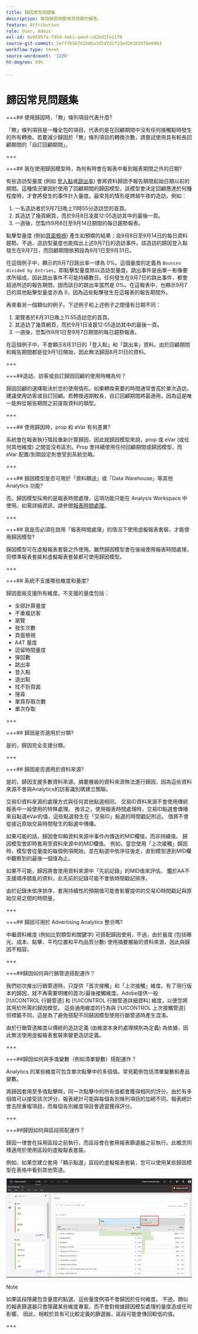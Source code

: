 ```yaml
---
title: 歸因常見問題集
description: 取得歸因相關常見問題的解答。
feature: Attribution
role: User, Admin
exl-id: 8e05957a-f954-4e61-aeed-cd2bd2fe11f8
source-git-commit: 2eff7656741bdba3d5d7d1f33e9261b59f8e6083
workflow-type: tm+mt
source-wordcount: '1220'
ht-degree: 69%

---
```


# 歸因常見問題集


+++## 使用歸因時，「無」條列項目代表什麼?

「無」條列項目是一種全包的項目，代表的是在回顧期間中沒有任何接觸點時發生的所有轉換。若要減少歸因於「無」條列項目的轉換次數，請嘗試使用具有較長回顧期間的「自訂回顧期間」。

+++


+++## 我在使用歸因模型時，為何有時會在報表中看到報表期間之外的日期?

有些造訪型量度 (例如 [登入點](/help/components/metrics/entries.md)或[跳出率](/help/components/metrics/bounce-rate.md)) 會將資料歸因予報告期間起始日期以前的期間。這種情況肇因於使用了回顧期間的歸因模型，該模型會決定回顧應達於何種程度時，才會將發生的事件計入量度。最常見的情形是跨越午夜的造訪。例如：

1. 一名造訪者於9月7日晚上11時55分造訪您的首頁。
1. 其造訪了幾頁網頁，而於9月8日凌晨12:05造訪其中的最後一頁。
1. 一週後，您製作9月8日至9月14日期間的每日趨勢報表。

點擊型量度 (例如[頁面檢視](/help/components/metrics/page-views.md)) 產生如預期的結果；自9月8日至9月14日的每日資料趨勢。不過，造訪型量度也能指出上述9月7日的造訪事件。該造訪的歸因登入點發生在9月7日，而回顧期間依預設為9月1日至9月31日。

在這個例子中，顯示的9月7日跳出率一律為 0%。這個量度的定義為 `Bounces divided by Entries`，即點擊型量度除以造訪型量度。跳出事件是由單一影像要求所組成，因此跳出事件不可能持續數日。任何發生在9月7日的跳出事件，都會超過所述的報告期間，因而該日的跳出率當然是 0%。在這報表中，也顯示9月7日的其他點擊型量度亦為 0，因為這些點擊發生在這報表的報告期間外。

再來看另一個類似的例子。下述例子和上述例子之間僅有日期不同：

1. 瀏覽者於8月31日晚上11:55造訪您的首頁。
1. 其造訪了幾頁網頁，而於9月1日凌晨12:05造訪其中的最後一頁。
1. 一週後，您製作9月1日至9月7日期間的每日趨勢報表。

在這個例子中，不會顯示8月31日的「登入點」和「跳出率」資料。由於回顧期間和報告期間都是從9月1日開始，因此無法歸因8月31日的資料。

+++


+++##造訪、訪客或自訂歸因回顧的使用時機為何？

歸因回顧的選擇取決於您的使用情形。如果轉換需要的時間通常會高於單次造訪，建議使用訪客或自訂回顧。若轉換週期較長，自訂回顧期間將最適用，因為這是唯一能夠從報告期間之前提取資料的類型。

+++


+++## 使用歸因時，prop 和 eVar 有何差異?

系統會在報表執行階段重新計算歸因，因此就歸因模型來說，prop 或 eVar (或任何其他維度) 之間並沒有區別。Prop 會持續使用任何回顧期間或歸因模型，而 eVar 配置/到期設定則會受到系統忽略。

+++


+++## 歸因模型是否可用於「資料饋送」或「Data Warehouse」等其他 Analytics 功能?

否。歸因模型採用的是報表時間處理，這項功能只能在 Analysis Workspace 中使用。如需詳細資訊，請參閱[報表時間處理](/help/components/vrs/vrs-report-time-processing.md)。

+++


+++## 我是否必須在啟用「報表時間處理」的情況下使用虛擬報表套裝，才能使用歸因模型?

歸因模型可在虛擬報表套裝之外使用。雖然歸因模型會在後端使用報表時間處理，但標準報表套裝和虛擬報表套裝都可使用歸因模型。

+++


+++## 系統不支援哪些維度和量度?

歸因面板支援所有維度。不支援的量度包括：

* 全部計算量度
* 不重複訪客
* 瀏覽
* 發生次數
* 頁面檢視
* A4T 量度
* 逗留時間量度
* 彈回數
* 跳出率
* 登入點
* 退出點
* 找不到頁面
* 搜尋
* 單頁存取次數
* 單次存取

+++


+++## 歸因是否適用於分類?

是的，歸因完全支援分類。

+++


+++## 歸因是否適用於資料來源?

是的，歸因支援多數資料來源。摘要層級的資料來源無法進行歸因，因為這些資料來源不會與Analytics的訪客識別碼建立關聯。

交易ID資料來源的處理方式與任何其他點選相同。 交易ID資料來源不會使用傳統報表中一般使用的特殊處理。 換言之，使用報表時間處理時，交易ID點選會傳播來自點選eVar的值，這些點選發生在「交易ID」點選的時間戳記附近。 值將不會從接近原始交易時間發生的點選中傳播。

如果可能的話，歸因會仰賴資料來源中事件內傳送的MID欄值，而非持續值。 歸因模型會即時套用至資料來源中的MID欄值。 例如，當您使用「上次接觸」歸因時，模型會從量度的每個例項開始，並在點選中依序往後走，直到模型達到MID欄中觀察到的最後一個值為止。

如果不可能，歸因將會使用資料來源中「先前記錄」的MID值來評估。 鑑於AA不支援順序錯亂的資料，此先前的記錄可能不會依時間戳記排序。

由於記錄未依序排序，套用持續性的預期值可能會影響提供的交易ID時間戳記與原始交易之間的時間量。

+++


+++## 歸因可用於 Advertising Analytics 整合嗎?

中繼資料維度 (例如比對類型和關鍵字) 可搭配歸因使用，不過，由於量度 (包括曝光、成本、點擊、平均位置和平均品質分數) 使用摘要層級的資料來源，因此與歸因不相容。

+++


+++##歸因如何與行銷管道搭配運作？

我們初次推出行銷管道時，只提供「首次接觸」和「上次接觸」維度。有了現行版本的歸因，就不再需要明確的首次/最後接觸維度。Adobe提供一般 [!UICONTROL 行銷管道] 和 [!UICONTROL 行銷管道詳細資料] 維度，以便您將其用於所需的歸因模型。 這些通用維度的行為與 [!UICONTROL 上次接觸管道] 但標籤不同，這是為了避免搭配不同歸因模型使用行銷管道時產生混淆。

由於行銷管道維度以傳統的造訪定義 (由維度本身的處理規則為定義) 為依據，因此無法使用虛擬報表套裝來變更造訪定義。

+++


+++##歸因如何與多值變數（例如清單變數）搭配運作？

Analytics 的某些維度可包含單次點擊中的多個值。常見範例包括清單變數和產品變數。

將歸因套用至多值點擊時，同一次點擊中的所有值都會獲得相同的評分。由於有多個值可以接受該次評分，報表總計可能與每個各別條列項目的加總不同。報表總計會去除重複項目，而每個各別維度項目會適當獲得評分。

+++


+++##歸因如何與區段搭配運作？

歸因一律會在採用區段之前執行，而區段會在套用報表篩選器之前執行。此概念同樣適用於使用區段的虛擬報表套裝。

例如，如果您建立套用「顯示點選」區段的虛擬報表套裝，您可以使用某些歸因模型在表格中看到其他管道。

![僅限顯示廣告的虛擬報表套裝](assets/vrs-aiq-example.png)

>[!NOTE]
>
>如果區段隱藏包含量度的點選，這些量度例項不會歸因於任何維度。 不過，類似的報表篩選器只會隱藏某些維度專案，而不會對根據歸因模型處理的量度造成任何影響。 因此，相較於具有可比較定義的篩選器，區段可能會傳回較低的值。

+++
